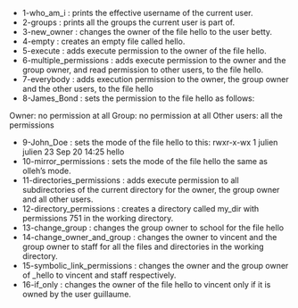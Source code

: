 - 1-who_am_i : prints the effective username of the current user.
- 2-groups : prints all the groups the current user is part of.
- 3-new_owner : changes the owner of the file hello to the user betty. 
- 4-empty : creates an empty file called hello.
- 5-execute : adds execute permission to the owner of the file hello.
- 6-multiple_permissions : adds execute permission to the owner and the group owner, and read permission to other users, to the file hello.
- 7-everybody : adds execution permission to the owner, the group owner and the other users, to the file hello
- 8-James_Bond : sets the permission to the file hello as follows:

Owner: no permission at all
Group: no permission at all
Other users: all the permissions
- 9-John_Doe : sets the mode of the file hello to this: rwxr-x-wx 1 julien julien 23 Sep 20 14:25 hello
- 10-mirror_permissions : sets the mode of the file hello the same as olleh’s mode.
- 11-directories_permissions : adds execute permission to all subdirectories of the current directory for the owner, the group owner and all other users.
- 12-directory_permissions : creates a directory called my_dir with permissions 751 in the working directory.
- 13-change_group : changes the group owner to school for the file hello
- 14-change_owner_and_group : changes the owner to vincent and the group owner to staff for all the files and directories in the working directory.
- 15-symbolic_link_permissions : changes the owner and the group owner of _hello to vincent and staff respectively.
- 16-if_only : changes the owner of the file hello to vincent only if it is owned by the user guillaume.
